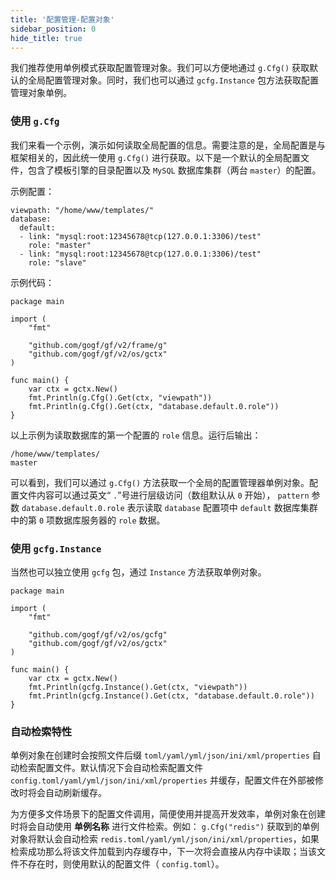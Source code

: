 ```yaml
---
title: '配置管理-配置对象'
sidebar_position: 0
hide_title: true
---
```


我们推荐使用单例模式获取配置管理对象。我们可以方便地通过 `g.Cfg()` 获取默认的全局配置管理对象。同时，我们也可以通过 `gcfg.Instance` 包方法获取配置管理对象单例。

### 使用 `g.Cfg`

我们来看一个示例，演示如何读取全局配置的信息。需要注意的是，全局配置是与框架相关的，因此统一使用 `g.Cfg()` 进行获取。以下是一个默认的全局配置文件，包含了模板引擎的目录配置以及 `MySQL` 数据库集群（两台 `master`）的配置。

示例配置：

```
viewpath: "/home/www/templates/"
database:
  default:
  - link: "mysql:root:12345678@tcp(127.0.0.1:3306)/test"
    role: "master"
  - link: "mysql:root:12345678@tcp(127.0.0.1:3306)/test"
    role: "slave"
```

示例代码：

```
package main

import (
	"fmt"

	"github.com/gogf/gf/v2/frame/g"
	"github.com/gogf/gf/v2/os/gctx"
)

func main() {
	var ctx = gctx.New()
	fmt.Println(g.Cfg().Get(ctx, "viewpath"))
	fmt.Println(g.Cfg().Get(ctx, "database.default.0.role"))
}
```

以上示例为读取数据库的第一个配置的 `role` 信息。运行后输出：

```
/home/www/templates/
master
```

可以看到，我们可以通过 `g.Cfg()` 方法获取一个全局的配置管理器单例对象。配置文件内容可以通过英文“ `.`”号进行层级访问（数组默认从 `0` 开始）， `pattern` 参数 `database.default.0.role` 表示读取 `database` 配置项中 `default` 数据库集群中的第 `0` 项数据库服务器的 `role` 数据。

### 使用 `gcfg.Instance`

当然也可以独立使用 `gcfg` 包，通过 `Instance` 方法获取单例对象。

```
package main

import (
	"fmt"

	"github.com/gogf/gf/v2/os/gcfg"
	"github.com/gogf/gf/v2/os/gctx"
)

func main() {
	var ctx = gctx.New()
	fmt.Println(gcfg.Instance().Get(ctx, "viewpath"))
	fmt.Println(gcfg.Instance().Get(ctx, "database.default.0.role"))
}
```

### 自动检索特性

单例对象在创建时会按照文件后缀 `toml/yaml/yml/json/ini/xml/properties` 自动检索配置文件。默认情况下会自动检索配置文件 `config.toml/yaml/yml/json/ini/xml/properties` 并缓存，配置文件在外部被修改时将会自动刷新缓存。

为方便多文件场景下的配置文件调用，简便使用并提高开发效率，单例对象在创建时将会自动使用 **单例名称** 进行文件检索。例如： `g.Cfg("redis")` 获取到的单例对象将默认会自动检索 `redis.toml/yaml/yml/json/ini/xml/properties`，如果检索成功那么将该文件加载到内存缓存中，下一次将会直接从内存中读取；当该文件不存在时，则使用默认的配置文件（ `config.toml`）。